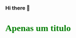 ### Hi there 👋
<style>
  h1{
    color: green;
    font-family: comic sans;
    text-aling: center;
  }
  </style>
<h1>Apenas um titulo<h1>

<!--
**MrWhoISE/MrWhoISE** is a ✨ _special_ ✨ repository because its `README.md` (this file) appears on your GitHub profile.

Here are some ideas to get you started:

- 🔭 I’m currently working on ...
- 🌱 I’m currently learning ...
- 👯 I’m looking to collaborate on ...
- 🤔 I’m looking for help with ...
- 💬 Ask me about ...
- 📫 How to reach me: ...
- 😄 Pronouns: ...
- ⚡ Fun fact: ...
-->
